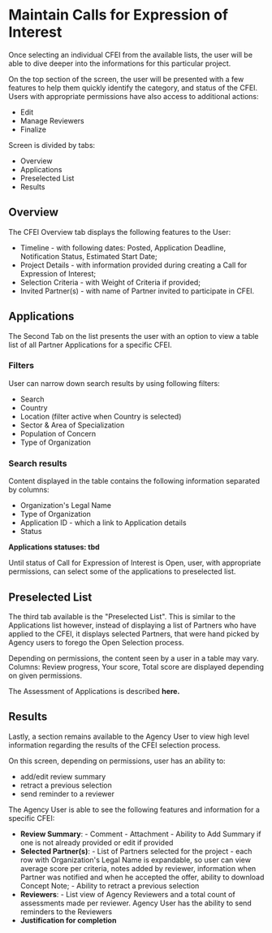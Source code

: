 # Maintain Calls for Expression of Interest

Once selecting an individual CFEI from the available lists, the user will be able to dive deeper into the informations for this particular project.

On the top section of the screen, the user will be presented with a few features to help them quickly identify the category, and status of the CFEI. Users with appropriate permissions have also access to additional actions:

* Edit
* Manage Reviewers
* Finalize

Screen is divided by tabs:

* Overview
* Applications
* Preselected List
* Results

## Overview

The CFEI Overview tab displays the following features to the User:

* Timeline - with following dates: Posted, Application Deadline, Notification Status, Estimated Start Date;
* Project Details - with information provided during creating a Call for Expression of Interest;
* Selection Criteria - with Weight of Criteria if provided;
* Invited Partner\(s\) - with name of Partner invited to participate in CFEI.

## Applications

The Second Tab on the list presents the user with an option to view a table list of all Partner Applications for a specific CFEI.

### Filters

User can narrow down search results by using following filters:

* Search
* Country
* Location \(filter active when Country is selected\)
* Sector & Area of Specialization
* Population of Concern
* Type of Organization

### Search results

Content displayed in the table contains the following information separated by columns:

* Organization's Legal Name
* Type of Organization
* Application ID - which a link to Application details
* Status

**Applications statuses: tbd**

Until status of Call for Expression of Interest is Open, user, with appropriate permissions, can select some of the applications to preselected list.

## Preselected List

The third tab available is the "Preselected List". This is similar to the Applications list however, instead of displaying a list of Partners who have applied to the CFEI, it displays selected Partners, that were hand picked by Agency users to forego the Open Selection process. 

Depending on permissions, the content seen by a user in a table may vary. Columns: Review progress, Your score, Total score are displayed depending on given permissions.

The Assessment of Applications is described **here.**

## Results

Lastly, a section remains available to the Agency User to view high level information regarding the results of the CFEI selection process. 

On this screen, depending on permissions, user has an ability to:

* add/edit review summary
* retract a previous selection
* send reminder to a reviewer

The Agency User is able to see the following features and information for a specific CFEI:

* **Review Summary**: - Comment - Attachment - Ability to Add Summary if one is not already provided or edit if provided 
* **Selected Partner\(s\)**: - List of Partners selected for the project - each row with Organization's Legal Name is expandable, so user can view average score per criteria, notes added by reviewer, information when Partner was notified and when he accepted the offer, ability to download Concept Note;  - Ability to retract a previous selection 
* **Reviewers**: - List view of Agency Reviewers and a total count of assessments made per reviewer. Agency User has the ability to send reminders to the Reviewers 
* **Justification for completion**

